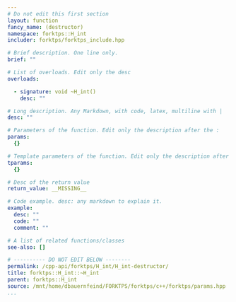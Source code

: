 ```yaml
---
# Do not edit this first section
layout: function
fancy_name: (destructor)
namespace: forktps::H_int
includer: forktps/forktps_include.hpp

# Brief description. One line only.
brief: ""

# List of overloads. Edit only the desc
overloads:

  - signature: void ~H_int()
    desc: ""

# Long description. Any Markdown, with code, latex, multiline with |
desc: ""

# Parameters of the function. Edit only the description after the :
params:
  {}

# Template parameters of the function. Edit only the description after the :
tparams:
  {}

# Desc of the return value
return_value: __MISSING__

# Code example. desc: any markdown to explain it.
example:
  desc: ""
  code: ""
  comment: ""

# A list of related functions/classes
see-also: []

# ---------- DO NOT EDIT BELOW --------
permalink: /cpp-api/forktps/H_int/H_int-destructor/
title: forktps::H_int::~H_int
parent: forktps::H_int
source: /mnt/home/dbauernfeind/FORKTPS/forktps/c++/forktps/params.hpp
...
```


